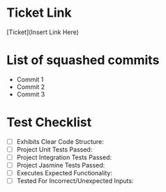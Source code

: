 # Ticket Link

[Ticket](Insert Link Here)

# List of squashed commits

- Commit 1
- Commit 2
- Commit 3

# Test Checklist

- [ ] Exhibits Clear Code Structure:
- [ ] Project Unit Tests Passed:
- [ ] Project Integration Tests Passed:
- [ ] Project Jasmine Tests Passed:
- [ ] Executes Expected Functionality:
- [ ] Tested For Incorrect/Unexpected Inputs:
